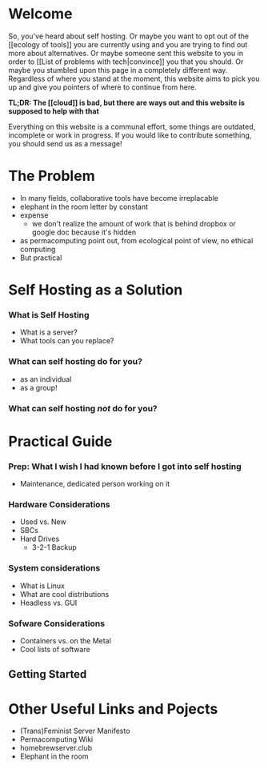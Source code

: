 # Welcome
So, you've heard about self hosting. Or maybe you want to opt out of the [[ecology of tools]] you are currently using and you are trying to find out more about alternatives. Or maybe someone sent this website to you in order to [[List of problems with tech|convince]] you that you should. Or maybe you stumbled upon this page in a completely different way. Regardless of where you stand at the moment, this website aims to pick you up and give you pointers of where to continue from here.

**TL;DR: The [[cloud]] is bad, but there are ways out and this website is supposed to help with that**

Everything on this website is a communal effort, some things are outdated, incomplete or work in progress. If you would like to contribute something, you should send us as a message!


# The Problem
- In many fields, collaborative tools have become irreplacable
- elephant in the room letter by constant
- expense
	- we don't realize the amount of work that is behind dropbox or google doc because it's hidden
- as permacomputing point out, from ecological point of view, no ethical computing
- But practical 


# Self Hosting as a Solution
### What is Self Hosting
- What is a server?
- What tools can you replace?

### What can self hosting do for you?
- as an individual
- as a group!

### What can self hosting *not* do for you?


# Practical Guide
### Prep: What I wish I had known before I got into self hosting
 - Maintenance, dedicated person working on it

### Hardware Considerations
- Used vs. New
- SBCs
- Hard Drives
	- 3-2-1 Backup

### System considerations
- What is Linux
- What are cool distributions
- Headless vs. GUI

### Sofware Considerations
- Containers vs. on the Metal
- Cool lists of software

## Getting Started


# Other Useful Links and Pojects
- (Trans)Feminist Server Manifesto
- Permacomputing Wiki
- homebrewserver.club
- Elephant in the room
